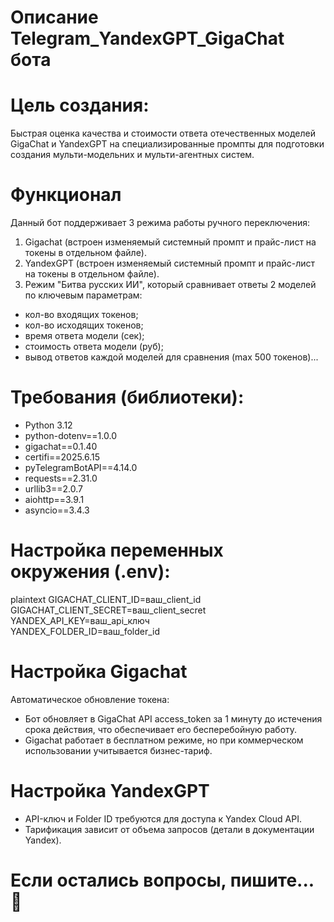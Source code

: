 # Описание Telegram_YandexGPT_GigaChat бота
# Цель создания:
Быстрая оценка качества и стоимости ответа отечественных моделей GigaChat и YandexGPT
на специализированные промпты для подготовки создания мульти-модельних и мульти-агентных систем.

# Функционал
Данный бот поддерживает 3 режима работы ручного переключения:

1. Gigachat (встроен изменяемый системный промпт и прайс-лист на токены в отдельном файле).
2. YandexGPT (встроен изменяемый системный промпт и прайс-лист на токены в отдельном файле).
3. Режим "Битва русских ИИ", который сравнивает ответы 2 моделей по ключевым параметрам:

- кол-во входящих токенов;
- кол-во исходящих токенов;
- время ответа модели (сек);
- стоимость ответа модели (руб);
- вывод ответов каждой моделей для сравнения (max 500 токенов)...

# Требования (библиотеки):
- Python 3.12
- python-dotenv==1.0.0
- gigachat==0.1.40
- certifi==2025.6.15
- pyTelegramBotAPI==4.14.0
- requests==2.31.0
- urllib3==2.0.7
- aiohttp==3.9.1
- asyncio==3.4.3

# Настройка переменных окружения (.env):
plaintext
GIGACHAT_CLIENT_ID=ваш_client_id  
GIGACHAT_CLIENT_SECRET=ваш_client_secret  
YANDEX_API_KEY=ваш_api_ключ  
YANDEX_FOLDER_ID=ваш_folder_id  

# Настройка Gigachat
Автоматическое обновление токена:
- Бот обновляет в GigaChat API access_token за 1 минуту до истечения срока действия, что обеспечивает его бесперебойную работу.
- Gigachat работает в бесплатном режиме, но при коммерческом использовании учитывается бизнес-тариф.

# Настройка YandexGPT
- API-ключ и Folder ID требуются для доступа к Yandex Cloud API.
- Тарификация зависит от объема запросов (детали в документации Yandex).

# Если остались вопросы, пишите... 🚀
